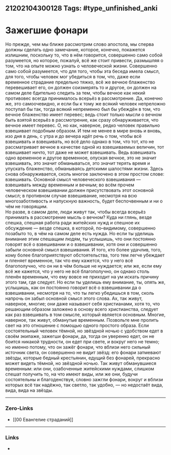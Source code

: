 21202104300128
Tags: #type_unfinished_anki
---
# Зажегшие фонари

Но прежде, чем мы ближе рассмотрим слово апостола, мы сперва должны сделать одно замечание, которое, конечно, покажется излишним, поскольку то, что в нём говорится, совершенно само собой разумеется, но которое, пожалуй, всё же стоит привести, размышляя о том, что на опыте можно узнать о человеческой жизни. Совершенно само собой разумеется, что для того, чтобы эта беседа имела смысл, для того, чтобы человек мог убедиться в том, что, даже если временное страдание предельно тяжко, всё же вечное блаженство перевешивает его, он должен соизмерять то и другое, он должен на самом деле бдительно следить за тем, чтобы вечное как некий противовес всегда принималось всерьёз в рассмотрение. Да, конечно же, это самоочевидно, и если бы к тому же всякий человек непреложно поступал бы так, тогда всякий непременно был бы убеждён в том, что вечное блаженство имеет перевес; ведь стоит только мысли о вечном быть взятой всерьёз в рассмотрение, как сразу обнаруживается, что вечное имеет перевес. О, но как, наверное, редко человек правильно взвешивает подобным образом. И тем не менее в мире вновь и вновь, изо дня в день, с утра и до вечера идёт речь о том, чтобы всё взвешивать и взвешивать, но всё дело однако в том, что тот, кто не рассматривает вечное в качестве одной из взвешиваемых величин, тот взвешивает ничто, тот даже не может взвешивать. Ведь взвешивать одно временное и другое временное, опуская вечное, это не значит взвешивать, это значит обманываться, это значит терять время и упускать блаженство, обманываясь детскими шалостями жизни. Здесь снова обнаруживается, сколь многое заключено в этом простом слове: взвешивать. Основной смысл человеческого взвешивания — взвешивать между временным и вечным; во всём прочем человеческом взвешивании должен присутствовать этот основной смысл; в противном случае взвешивание, несмотря на всю многозаботливость и напускную важность, будет беспочвенным и ни о чём не говорящим.<br>Но разве, в самом деле, люди живут так, чтобы всегда всерьёз принимать в рассмотрение мысль о вечном? Куда ни глянь, везде спешка, спешная работа ради житейских нужд и спешное их обсуждение — везде спешка, в которой, по–видимому, совершенно позабыто то, в чём на самом деле есть нужда. Но если ты уделишь внимание этим спешащим людям, ты услышишь, что они постоянно говорят всё о взвешивании и о взвешивании, хотя они и совершенно забыли основной смысл взвешивания. И того, кто более удачлив, того, кому более благоприятствуют обстоятельства, того тем легче убеждает и пленяет временное, так что ему кажется, что у него всё благополучно, что он ни в чём больше не нуждается; или же, если ему всё же кажется, что у него не всё благополучно, он однако столь пленён временным, что ему вовсе не приходит на ум искать причину этого там, где следует. Но если ты уделишь ему внимание, ты, опять же, услышишь, как он постоянно говорит всё о взвешивании да о взвешивании, несмотря на то, что ты легко убедишься в том, сколь напрочь он забыл основной смысл этого слова. Ах, так живут, наверное, многие; они даже называют себя христианами, хотя то, что решающим образом заложено в основу всего христианства, следует как раз взвешивать в том смысле, который является основным. Многие, наверное, так живут, обманутые временным. Позвольте мне пролить свет на это отношение с помощью одного простого образа. Если состоятельный человек тёмной, но звёздной ночью с удобством едет в своём экипаже, зажегши фонари, да, тогда он уверенно едет, он не боится никакой трудности, он едет при свете, и вокруг него не темно; но именно потому, что он зажёг фонари, что вблизи него сильный источник света, он совершенно не видит звёзд: его фонари затмевают звёзды, которые бедный крестьянин, едущий без фонарей, прекрасно может видеть тёмной, но звёздной ночью. Так живут обманувшиеся временным: или они, озабоченные житейскими нуждами, слишком спешат получить то, на что имеют виды, или же они, будучи состоятельны и благоденствуя, словно зажгли фонари, вокруг и вблизи которых всё так надёжно, так светло, так удобно, — но недостаёт вида, вида, вида на звёзды.

---
### Zero-Links
- [[00 Евангелие страданий]]
---
### Links
-